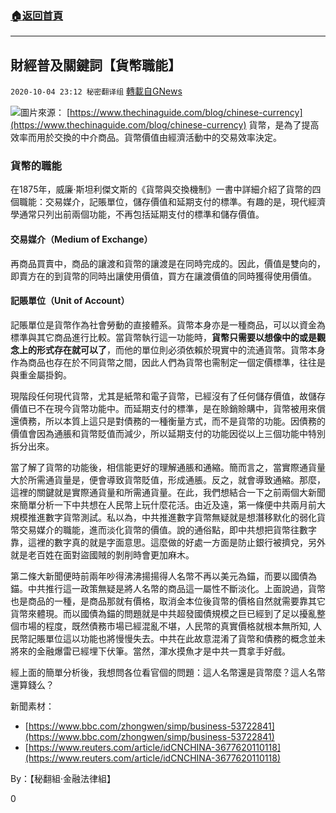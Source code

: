 ###  [:house:返回首頁](https://github.com/ourhimalayas/txt)
---

## 財經普及關鍵詞【貨幣職能】
`2020-10-04 23:12 秘密翻译组` [轉載自GNews](https://gnews.org/zh-hant/402999/)

![]()![](https://s3.amazonaws.com/gnews-media-offload/wp-content/uploads/2020/10/04191228/Picture1-3.png)圖片來源： [https://www.thechinaguide.com/blog/chinese-currency](https://www.thechinaguide.com/blog/chinese-currency)
貨幣，是為了提高效率而用於交換的中介商品。貨幣價值由經濟活動中的交易效率決定。

### **貨幣的職能**

在1875年，威廉·斯坦利傑文斯的《貨幣與交換機制》一書中詳細介紹了貨幣的四個職能：交易媒介，記賬單位，儲存價值和延期支付的標準。有趣的是，現代經濟學通常只列出前兩個功能，不再包括延期支付的標準和儲存價值。

#### **交易媒介（Medium of Exchange）**

再商品買賣中，商品的讓渡和貨幣的讓渡是在同時完成的。因此，價值是雙向的，即賣方在的到貨幣的同時出讓使用價值，買方在讓渡價值的同時獲得使用價值。

#### **記賬單位（Unit of Account）**

記賬單位是貨幣作為社會勞動的直接體系。貨幣本身亦是一種商品，可以以資金為標準與其它商品進行比較。當貨幣執行這一功能時，**貨幣只需要以想像中的或是觀念上的形式存在就可以了**，而他的單位則必須依賴於現實中的流通貨幣。貨幣本身作為商品也存在於不同貨幣之間，因此人們為貨幣也需制定一個定價標準，往往是與重金屬掛鉤。

現階段任何現代貨幣，尤其是紙幣和電子貨幣，已經沒有了任何儲存價值，故儲存價值已不在現今貨幣功能中。而延期支付的標準，是在賒銷賒購中，貨幣被用來償還債務，所以本質上這只是對債務的一種衡量方式，而不是貨幣的功能。因債務的價值會因為通脹和貨幣貶值而減少，所以延期支付的功能因從以上三個功能中特別拆分出來。

當了解了貨幣的功能後，相信能更好的理解通脹和通縮。簡而言之，當實際通貨量大於所需通貨量是，便會導致貨幣貶值，形成通脹。反之，就會導致通縮。那麼，這裡的關鍵就是實際通貨量和所需通貨量。在此，我們想結合一下之前兩個大新聞來簡單分析一下中共想在人民幣上玩什麼花活。由近及遠，第一條便中共兩月前大規模推進數字貨幣測試。私以為，中共推進數字貨幣無疑就是想潛移默化的弱化貨幣交易媒介的職能，進而淡化貨幣的價值。說的通俗點，即中共想把貨幣往數字靠，這裡的數字真的就是字面意思。這麼做的好處一方面是防止銀行被擠兌，另外就是老百姓在面對盜國賊的剝削時會更加麻木。

第二條大新聞便時前兩年吵得沸沸揚揚得人名幣不再以美元為錨，而要以國債為錨。中共推行這一政策無疑是將人名幣的商品這一屬性不斷淡化。上面說過，貨幣也是商品的一種，是商品那就有價格，取消金本位後貨幣的價格自然就需要靠其它貨幣來體現。而以國債為錨的問題就是中共超發國債規模之巨已經到了足以擾亂整個市場的程度，既然債務市場已經混亂不堪，人民幣的真實價格就根本無所知, 人民幣記賬單位這以功能也將慢慢失去。中共在此故意混淆了貨幣和債務的概念並未將來的金融爆雷已經埋下伏筆。當然，渾水摸魚才是中共一貫拿手好戲。

經上面的簡單分析後，我想問各位看官個的問題：這人名幣還是貨幣麼？這人名幣還算錢么？

新聞素材：

- [https://www.bbc.com/zhongwen/simp/business-53722841](https://www.bbc.com/zhongwen/simp/business-53722841)
- [https://www.reuters.com/article/idCNCHINA-3677620110118](https://www.reuters.com/article/idCNCHINA-3677620110118)


By：【秘翻組·金融法律組】

0
